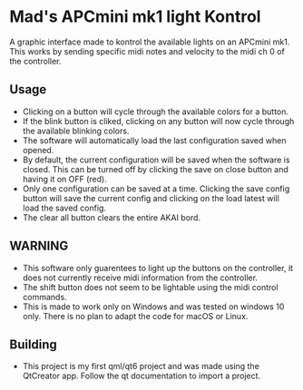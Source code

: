 # Mad's APCmini mk1 light Kontrol
A graphic interface made to kontrol the available lights on an APCmini mk1. This works by sending specific midi notes and velocity to the midi ch 0 of the controller.

## Usage

* Clicking on a button will cycle through the available colors for a button.
* If the blink button is cliked, clicking on any button will now cycle through the available blinking colors.
* The software will automatically load the last configuration saved when opened.
* By default, the current configuration will be saved when the software is closed. This can be turned off by clicking the save on close button and having it on OFF (red).
* Only one configuration can be saved at a time. Clicking the save config button will save the current config and clicking on the load latest will load the saved config.
* The clear all button clears the entire AKAI bord.

## WARNING

* This software only guarentees to light up the buttons on the controller, it does not currently receive midi information from the controller.
* The shift button does not seem to be lightable using the midi control commands.
* This is made to work only on Windows and was tested on windows 10 only. There is no plan to adapt the code for macOS or Linux.

## Building

* This project is my first qml/qt6 project and was made using the QtCreator app. Follow the qt documentation to import a project.
